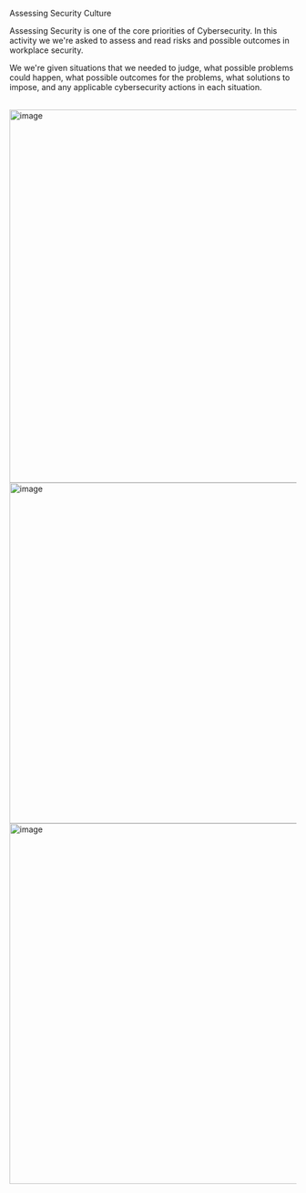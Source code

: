Assessing Security Culture

Assessing Security is one of the core priorities of Cybersecurity. In this activity we we're asked to assess and read risks and possible outcomes in workplace security.

We we're given situations that we needed to judge, what possible problems could happen, what possible outcomes for the problems, what solutions to impose, and any applicable cybersecurity actions in each situation.

<br>
<img width="515" height="655" alt="image" src="https://github.com/user-attachments/assets/ee3de4b9-3b55-4335-a001-86f79ff2a51f" />
<br>
<img width="509" height="598" alt="image" src="https://github.com/user-attachments/assets/e9aed820-d59c-4775-81b6-e743ec8faffb" />
<br>
<img width="526" height="633" alt="image" src="https://github.com/user-attachments/assets/e0849f6f-d4df-493d-9d0e-40c12894daf6" />
